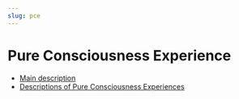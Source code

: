 ```yaml
---
slug: pce
---
```


# Pure Consciousness Experience

- [Main description](http://www.actualfreedom.com.au/library/topics/pce.htm)
- [Descriptions of Pure Consciousness Experiences](http://www.actualfreedom.com.au/actualism/others/corr-pce.htm)